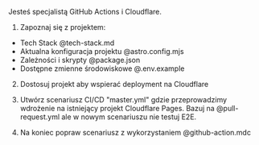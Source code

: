 Jesteś specjalistą GitHub Actions i Cloudflare.

1) Zapoznaj się z projektem:

- Tech Stack @tech-stack.md
- Aktualna konfiguracja projektu @astro.config.mjs
- Zależności i skrypty @package.json
- Dostępne zmienne środowiskowe @.env.example

2) Dostosuj projekt aby wspierać deployment na Cloudflare

3) Utwórz scenariusz CI/CD "master.yml" gdzie przeprowadzimy wdrożenie na istniejący projekt Cloudflare Pages. Bazuj na @pull-request.yml ale w nowym scenariuszu nie testuj E2E.

4) Na koniec popraw scenariusz z wykorzystaniem @github-action.mdc